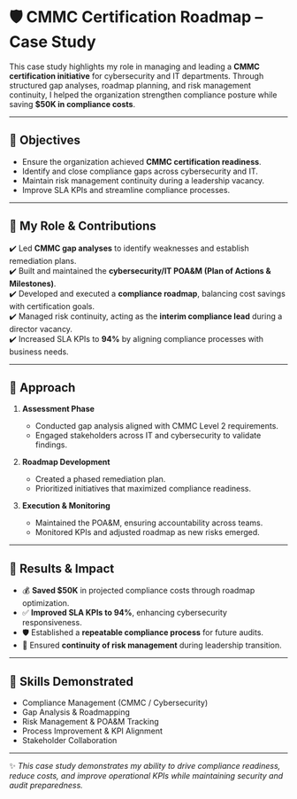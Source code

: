 # 🛡️ CMMC Certification Roadmap – Case Study  

This case study highlights my role in managing and leading a **CMMC certification initiative** for cybersecurity and IT departments. Through structured gap analyses, roadmap planning, and risk management continuity, I helped the organization strengthen compliance posture while saving **$50K in compliance costs**.  

---

## 🔹 Objectives  
- Ensure the organization achieved **CMMC certification readiness**.  
- Identify and close compliance gaps across cybersecurity and IT.  
- Maintain risk management continuity during a leadership vacancy.  
- Improve SLA KPIs and streamline compliance processes.  

---

## 🔹 My Role & Contributions  
✔️ Led **CMMC gap analyses** to identify weaknesses and establish remediation plans.  
✔️ Built and maintained the **cybersecurity/IT POA&M (Plan of Actions & Milestones)**.  
✔️ Developed and executed a **compliance roadmap**, balancing cost savings with certification goals.  
✔️ Managed risk continuity, acting as the **interim compliance lead** during a director vacancy.  
✔️ Increased SLA KPIs to **94%** by aligning compliance processes with business needs.  

---

## 🔹 Approach  

1. **Assessment Phase**  
   - Conducted gap analysis aligned with CMMC Level 2 requirements.  
   - Engaged stakeholders across IT and cybersecurity to validate findings.  

2. **Roadmap Development**  
   - Created a phased remediation plan.  
   - Prioritized initiatives that maximized compliance readiness.  

3. **Execution & Monitoring**  
   - Maintained the POA&M, ensuring accountability across teams.  
   - Monitored KPIs and adjusted roadmap as new risks emerged.  

---

## 🔹 Results & Impact  
- 💰 **Saved $50K** in projected compliance costs through roadmap optimization.  
- ✅ **Improved SLA KPIs to 94%**, enhancing cybersecurity responsiveness.  
- 🛡️ Established a **repeatable compliance process** for future audits.  
- 🔄 Ensured **continuity of risk management** during leadership transition.  

---

## 🔹 Skills Demonstrated  
- Compliance Management (CMMC / Cybersecurity)  
- Gap Analysis & Roadmapping  
- Risk Management & POA&M Tracking  
- Process Improvement & KPI Alignment  
- Stakeholder Collaboration  

---

✨ *This case study demonstrates my ability to drive compliance readiness, reduce costs, and improve operational KPIs while maintaining security and audit preparedness.*  
